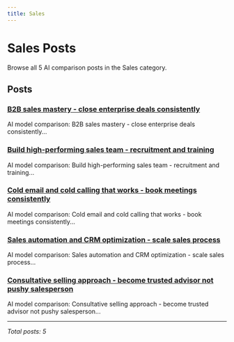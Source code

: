 ```yaml
---
title: Sales
---
```


# Sales Posts

Browse all 5 AI comparison posts in the Sales category.

## Posts

### [B2B sales mastery - close enterprise deals consistently](chatgpt-vs-mistral-vs-claude-b2b-sales-2025.md)

AI model comparison: B2B sales mastery - close enterprise deals consistently...

### [Build high-performing sales team - recruitment and training](deepseek-vs-claude-vs-gemini-sales-leadership-2025.md)

AI model comparison: Build high-performing sales team - recruitment and training...

### [Cold email and cold calling that works - book meetings consistently](deepseek-vs-mistral-vs-claude-cold-outreach-2025.md)

AI model comparison: Cold email and cold calling that works - book meetings consistently...

### [Sales automation and CRM optimization - scale sales process](grok-vs-claude-vs-chatgpt-sales-automation-2025.md)

AI model comparison: Sales automation and CRM optimization - scale sales process...

### [Consultative selling approach - become trusted advisor not pushy salesperson](grok-vs-gemini-vs-deepseek-consultative-selling-2025.md)

AI model comparison: Consultative selling approach - become trusted advisor not pushy salesperson...

---

*Total posts: 5*
